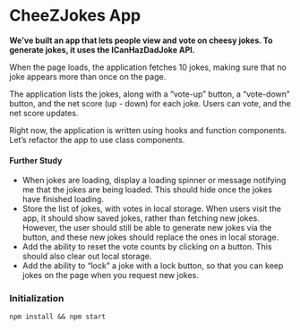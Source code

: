 # **CheeZJokes App**

**We’ve built an app that lets people view and vote on cheesy jokes. To generate jokes, it uses the ICanHazDadJoke API.**

When the page loads, the application fetches 10 jokes, making sure that no joke appears more than once on the page.

The application lists the jokes, along with a “vote-up” button, a “vote-down” button, and the net score (up - down) for each joke. Users can vote, and the net score updates.

Right now, the application is written using hooks and function components. Let’s refactor the app to use class components.

#### Further Study
- When jokes are loading, display a loading spinner or message notifying me that the jokes are being loaded. This should hide once the jokes have finished loading.
- Store the list of jokes, with votes in local storage. When users visit the app, it should show saved jokes, rather than fetching new jokes. However, the user should still be able to generate new jokes via the button, and these new jokes should replace the ones in local storage.
- Add the ability to reset the vote counts by clicking on a button. This should also clear out local storage.
- Add the ability to “lock” a joke with a lock button, so that you can keep jokes on the page when you request new jokes.


### Initialization

```
npm install && npm start
```